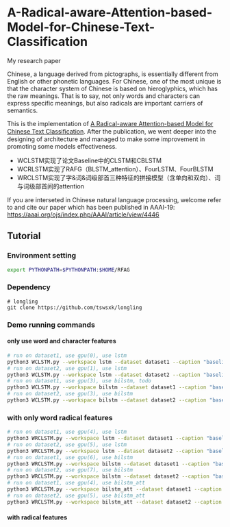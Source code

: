 # A-Radical-aware-Attention-based-Model-for-Chinese-Text-Classification
My research paper

Chinese, a language derived from pictographs, is essentially different from English or other phonetic languages. For Chinese, one of the most unique is that the character system of Chinese is based on hieroglyphics, which has the raw meanings. That is to say, not only words and characters can express specific meanings, but also radicals are important carriers of semantics. 

This is the implementation of  [A Radical-aware Attention-based Model for Chinese Text Classiﬁcation](http://home.ustc.edu.cn/~hqtao/index_files/RAFG_Tao.pdf).
After the publication, we went deeper into the designing of architecture 
and managed to make some improvement in promoting some models effectiveness.

- WCLSTM实现了论文Baseline中的CLSTM和CBLSTM
- WCRLSTM实现了RAFG（BLSTM_attention）、FourLSTM、FourBLSTM
- WRCLSTM实现了字&词&词级部首三种特征的拼接模型（含单向和双向）、词与词级部首间的attention



If you are interseted in Chinese natural language processing, welcome refer to and cite our paper which has been published in AAAI-19: https://aaai.org/ojs/index.php/AAAI/article/view/4446



## Tutorial

### Environment setting

```bash
export PYTHONPATH=$PYTHONPATH:$HOME/RFAG
```

### Dependency

```python3
# longling
git clone https://github.com/tswsxk/longling
```

### Demo running commands

#### only use word and character features

```bash
# run on dataset1, use gpu(0), use lstm
python3 WCLSTM.py --workspace lstm --dataset dataset1 --caption "baseline for wc, lstm, on dataset1" --net_type lstm --ctx "gpu(0)"
# run on dataset2, use gpu(1), use lstm
python3 WCLSTM.py --workspace lstm --dataset dataset2 --caption "baseline for wc, lstm, on dataset2" --net_type lstm --ctx "gpu(1)"
# run on dataset1, use gpu(3), use bilstm, todo
python3 WCLSTM.py --workspace bilstm --dataset dataset1 --caption "baseline for wc, bilstm, on dataset1" --net_type bilstm --ctx "gpu(3)"
# run on dataset2, use gpu(3), use bilstm
python3 WCLSTM.py --workspace bilstm --dataset dataset2 --caption "baseline for wc, bilstm, on dataset2" --net_type bilstm --ctx "gpu(3)"
```

### with only word radical features

```bash
# run on dataset1, use gpu(4), use lstm
python3 WRCLSTM.py --workspace lstm --dataset dataset1 --caption "baseline for wrc, lstm, on dataset1" --net_type lstm --ctx "gpu(4)"
# run on dataset2, use gpu(5), use lstm
python3 WRCLSTM.py --workspace lstm --dataset dataset2 --caption "baseline for wrc, lstm, on dataset2" --net_type lstm --ctx "gpu(5)"
# run on dataset1, use gpu(6), use bilstm
python3 WRCLSTM.py --workspace bilstm --dataset dataset1 --caption "baseline for wrc, bilstm, on dataset1" --net_type bilstm --ctx "gpu(6)"
# run on dataset2, use gpu(7), use bilstm
python3 WRCLSTM.py --workspace bilstm --dataset dataset2 --caption "baseline for wrc, bilstm, on dataset2" --net_type bilstm --ctx "gpu(7)"
# run on dataset1, use gpu(4), use bilstm_att
python3 WRCLSTM.py --workspace bilstm_att --dataset dataset1 --caption "ours, bilstm_att, on dataset1" --net_type bilstm_att --ctx "gpu(4)"
# run on dataset2, use gpu(5), use bilstm_att
python3 WRCLSTM.py --workspace bilstm_att --dataset dataset2 --caption "ours, bilstm_att, on dataset2" --net_type bilstm_att --ctx "gpu(5)"
```

#### with radical features

